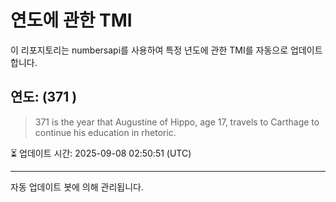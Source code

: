 
# 연도에 관한 TMI

이 리포지토리는 numbersapi를 사용하여 특정 년도에 관한 TMI를 자동으로 업데이트합니다.

## 연도: (371 )
> 371 is the year that Augustine of Hippo, age 17, travels to Carthage to continue his education in rhetoric.

⏳ 업데이트 시간: 2025-09-08 02:50:51 (UTC)

---
자동 업데이트 봇에 의해 관리됩니다.
